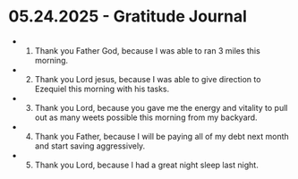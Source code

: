 # 05.24.2025 - Gratitude Journal

- 1. Thank you Father God, because I was able to ran 3 miles this morning.
- 2. Thank you Lord jesus, because I was able to give direction to Ezequiel this morning with his tasks.
- 3. Thank you Lord, because you gave me the energy and vitality to pull out as many weets possible this morning from my backyard.
- 4. Thank you Father, because I will be paying all of my debt next month and start saving aggressively.
- 5. Thank you Lord, because I had a great night sleep last night.
